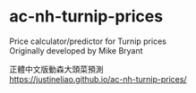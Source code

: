 # ac-nh-turnip-prices
Price calculator/predictor for Turnip prices\
Originally developed by Mike Bryant

正體中文版動森大頭菜預測\
https://justineliao.github.io/ac-nh-turnip-prices/